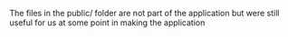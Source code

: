 The files in the public/ folder are not part of the application but were still useful for us at some point in making the application